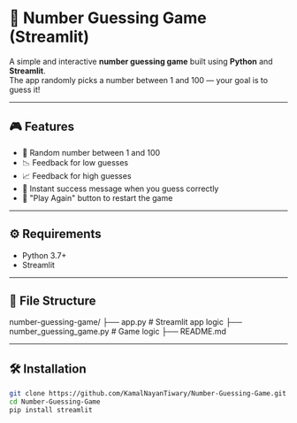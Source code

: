 # 🎯 Number Guessing Game (Streamlit)

A simple and interactive **number guessing game** built using **Python** and **Streamlit**.  
The app randomly picks a number between 1 and 100 — your goal is to guess it!

---

## 🎮 Features
- 🎰 Random number between 1 and 100  
- 📉 Feedback for low guesses  
- 📈 Feedback for high guesses  
- 🎉 Instant success message when you guess correctly  
- 🔁 "Play Again" button to restart the game

---

## ⚙️ Requirements
- Python 3.7+
- Streamlit

---

## 📁 File Structure
number-guessing-game/
├── app.py # Streamlit app logic
├── number_guessing_game.py # Game logic
├── README.md

---

## 🛠️ Installation
```bash
git clone https://github.com/KamalNayanTiwary/Number-Guessing-Game.git
cd Number-Guessing-Game
pip install streamlit
